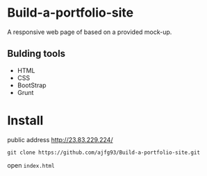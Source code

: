 # Build-a-portfolio-site
A responsive web page of based on a provided mock-up.

## Bulding tools
* HTML
* CSS
* BootStrap
* Grunt

 
# Install

public address http://23.83.229.224/

```
git clone https://github.com/ajfg93/Build-a-portfolio-site.git
```
open `index.html`
